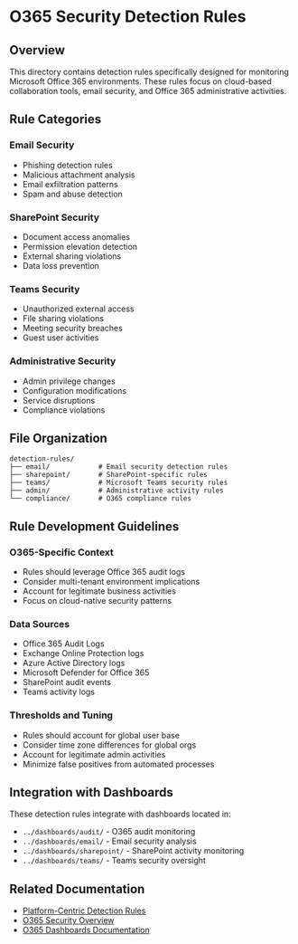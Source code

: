 # O365 Security Detection Rules

## Overview

This directory contains detection rules specifically designed for monitoring Microsoft Office 365 environments. These rules focus on cloud-based collaboration tools, email security, and Office 365 administrative activities.

## Rule Categories

### Email Security
- Phishing detection rules
- Malicious attachment analysis
- Email exfiltration patterns
- Spam and abuse detection

### SharePoint Security
- Document access anomalies
- Permission elevation detection
- External sharing violations
- Data loss prevention

### Teams Security
- Unauthorized external access
- File sharing violations
- Meeting security breaches
- Guest user activities

### Administrative Security
- Admin privilege changes
- Configuration modifications
- Service disruptions
- Compliance violations

## File Organization

```
detection-rules/
├── email/            # Email security detection rules
├── sharepoint/       # SharePoint-specific rules
├── teams/            # Microsoft Teams security rules
├── admin/            # Administrative activity rules
└── compliance/       # O365 compliance rules
```

## Rule Development Guidelines

### O365-Specific Context
- Rules should leverage Office 365 audit logs
- Consider multi-tenant environment implications
- Account for legitimate business activities
- Focus on cloud-native security patterns

### Data Sources
- Office 365 Audit Logs
- Exchange Online Protection logs
- Azure Active Directory logs
- Microsoft Defender for Office 365
- SharePoint audit events
- Teams activity logs

### Thresholds and Tuning
- Rules should account for global user base
- Consider time zone differences for global orgs
- Account for legitimate admin activities
- Minimize false positives from automated processes

## Integration with Dashboards

These detection rules integrate with dashboards located in:
- `../dashboards/audit/` - O365 audit monitoring
- `../dashboards/email/` - Email security analysis
- `../dashboards/sharepoint/` - SharePoint activity monitoring
- `../dashboards/teams/` - Teams security oversight

## Related Documentation

- [Platform-Centric Detection Rules](../PLATFORM_CENTRIC_DETECTION_RULES.md)
- [O365 Security Overview](../README.md)
- [O365 Dashboards Documentation](../dashboards/O365_DASHBOARDS.md)
